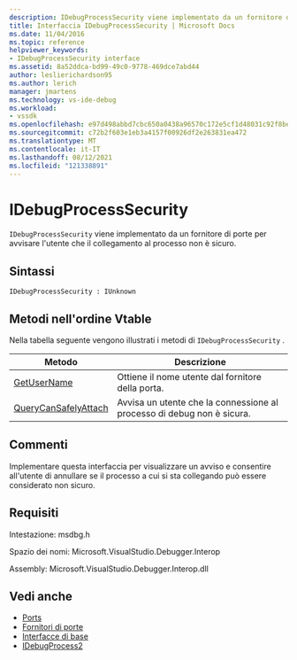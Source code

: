 ```yaml
---
description: IDebugProcessSecurity viene implementato da un fornitore di porte per avvisare l'utente che la connessione al processo non è sicura.
title: Interfaccia IDebugProcessSecurity | Microsoft Docs
ms.date: 11/04/2016
ms.topic: reference
helpviewer_keywords:
- IDebugProcessSecurity interface
ms.assetid: 8a52ddca-bd99-49c0-9778-469dce7abd44
author: leslierichardson95
ms.author: lerich
manager: jmartens
ms.technology: vs-ide-debug
ms.workload:
- vssdk
ms.openlocfilehash: e97d498abbd7cbc650a0438a96570c172e5cf1d48031c92f8bef7b09de8f1860
ms.sourcegitcommit: c72b2f603e1eb3a4157f00926df2e263831ea472
ms.translationtype: MT
ms.contentlocale: it-IT
ms.lasthandoff: 08/12/2021
ms.locfileid: "121338891"
---
```

# <a name="idebugprocesssecurity"></a>IDebugProcessSecurity
`IDebugProcessSecurity` viene implementato da un fornitore di porte per avvisare l'utente che il collegamento al processo non è sicuro.

## <a name="syntax"></a>Sintassi

```
IDebugProcessSecurity : IUnknown
```

## <a name="methods-in-vtable-order"></a>Metodi nell'ordine Vtable
 Nella tabella seguente vengono illustrati i metodi di `IDebugProcessSecurity` .

|Metodo|Descrizione|
|------------|-----------------|
|[GetUserName](../../../extensibility/debugger/reference/idebugprocesssecurity-getusername.md)|Ottiene il nome utente dal fornitore della porta.|
|[QueryCanSafelyAttach](../../../extensibility/debugger/reference/idebugprocesssecurity-querycansafelyattach.md)|Avvisa un utente che la connessione al processo di debug non è sicura.|

## <a name="remarks"></a>Commenti
 Implementare questa interfaccia per visualizzare un avviso e consentire all'utente di annullare se il processo a cui si sta collegando può essere considerato non sicuro.

## <a name="requirements"></a>Requisiti
 Intestazione: msdbg.h

 Spazio dei nomi: Microsoft.VisualStudio.Debugger.Interop

 Assembly: Microsoft.VisualStudio.Debugger.Interop.dll

## <a name="see-also"></a>Vedi anche
- [Ports](../../../extensibility/debugger/ports.md)
- [Fornitori di porte](../../../extensibility/debugger/port-suppliers.md)
- [Interfacce di base](../../../extensibility/debugger/reference/core-interfaces.md)
- [IDebugProcess2](../../../extensibility/debugger/reference/idebugprocess2.md)
